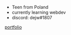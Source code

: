 - Teen from Poland
- currently learning webdev
- discord: dejw#1807

[portfolio](https://dawidkrasowski.com)
